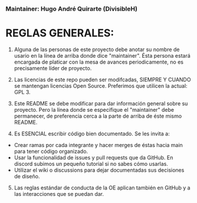 ### Maintainer: Hugo André Quirarte (DivisibleH)

# REGLAS GENERALES:
1. Alguna de las personas de este proyecto debe anotar su nombre de usario en la línea de arriba donde dice "maintainer". Ésta persona estará encargada de platicar con la mesa de avances periodicamente, no es precisamente líder de proyecto.

2. Las licencias de este repo pueden ser modifcadas, SIEMPRE Y CUANDO se mantengan licencias Open Source. Preferimos que utilicen la actual: GPL 3.

3. Este README se debe modificar para dar información general sobre su proyecto. Pero la línea donde se especifique el "maintainer" debe permanecer, de preferencia cerca a la parte de arriba de éste mismo README.

4. Es ESENCIAL escribir código bien documentado. Se les invita a:
  - Crear ramas por cada integrante y hacer merges de éstas hacia main para tener código organizado.
  - Usar la funcionalidad de issues y pull requests que da GitHub. En discord subimos un pequeño tutorial si no sabes cómo usarlas.
  - Utilizar el wiki o discussions para dejar documentadas sus decisiones de diseño.

5. Las reglas estándar de conducta de la OE aplican también en GitHub y a las interacciones que se puedan dar.

